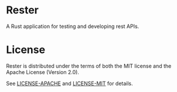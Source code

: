 # Rester

A Rust application for testing and developing rest APIs.

# License

Rester is distributed under the terms of both the MIT license and the
Apache License (Version 2.0).

See [LICENSE-APACHE](LICENSE-APACHE) and [LICENSE-MIT](LICENSE-MIT) for details.
